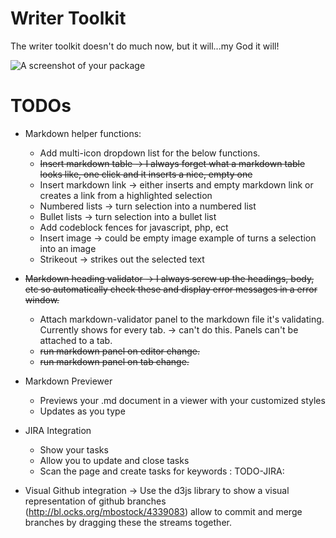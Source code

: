 # Writer Toolkit

The writer toolkit doesn't do much now, but it will...my God it will!

![A screenshot of your package](https://f.cloud.github.com/assets/69169/2290250/c35d867a-a017-11e3-86be-cd7c5bf3ff9b.gif)

# TODOs

* Markdown helper functions:
  * Add multi-icon dropdown list for the below functions.
  * ~~Insert markdown table -> I always forget what a markdown table looks like, one click and it inserts a nice, empty one~~
  * Insert markdown link -> either inserts and empty markdown link or creates a link from a highlighted selection
  * Numbered lists -> turn selection into a numbered list
  * Bullet lists -> turn selection into a bullet list
  * Add codeblock fences for javascript, php, ect
  * Insert image -> could be empty image example of turns a selection into an image
  * Strikeout -> strikes out the selected text

* ~~Markdown heading validator -> I always screw up the headings, body, etc so automatically check these and display error messages in a error window.~~
  * Attach markdown-validator panel to the markdown file it's validating. Currently shows for every tab. -> can't do this. Panels can't be attached to a tab.
  * ~~run markdown panel on editor change.~~
  * ~~run markdown panel on tab change.~~

* Markdown Previewer
  * Previews your .md document in a viewer with your customized styles
  * Updates as you type

* JIRA Integration
  * Show your tasks
  * Allow you to update and close tasks
  * Scan the page and create tasks for keywords : TODO-JIRA:

* Visual Github integration -> Use the d3js library to show a visual representation of github branches (http://bl.ocks.org/mbostock/4339083) allow to commit and merge branches by dragging these the streams together.
